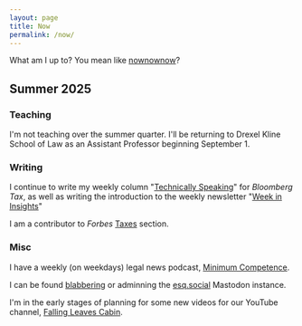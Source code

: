 ```yaml
---
layout: page
title: Now
permalink: /now/
---
```

What am I up to? You mean like [nownownow](https://nownownow.com/about "NowNowNow.com")?

## **Summer 2025**

### Teaching

I'm not teaching over the summer quarter. I'll be returning to Drexel Kline School of Law as an Assistant Professor beginning September 1.  

### Writing

I continue to write my weekly column "[Technically Speaking](https://news.bloombergtax.com/tax-insights-and-commentary/search?query=%22andrew%20leahey)" for *Bloomberg Tax*, as well as writing the introduction to the weekly newsletter "[Week in Insights](https://news.bloombergtax.com/tax-insights-and-commentary/search?query=%22Andrew%20leahey%22%20%22week%20in%20insights%22%0A)"

I am a contributor to *Forbes* [Taxes](https://www.forbes.com/taxes/) section.

### Misc

I have a weekly (on weekdays) legal news podcast, [Minimum Competence](https://www.minimumcomp.com).

I can be found [blabbering](https://esq.social/@andrew) or adminning the [esq.social](https://esq.social) Mastodon instance.

I'm in the early stages of planning for some new videos for our YouTube channel, [Falling Leaves Cabin](http://fallingleavescabin.com).
